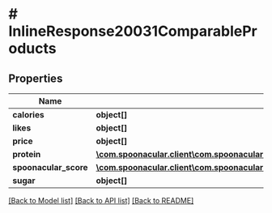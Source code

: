 # # InlineResponse20031ComparableProducts

## Properties

Name | Type | Description | Notes
------------ | ------------- | ------------- | -------------
**calories** | **object[]** |  | 
**likes** | **object[]** |  | 
**price** | **object[]** |  | 
**protein** | [**\com.spoonacular.client\com.spoonacular.client.model\InlineResponse20031ComparableProductsProtein[]**](InlineResponse20031ComparableProductsProtein.md) |  | 
**spoonacular_score** | [**\com.spoonacular.client\com.spoonacular.client.model\InlineResponse20031ComparableProductsProtein[]**](InlineResponse20031ComparableProductsProtein.md) |  | 
**sugar** | **object[]** |  | 

[[Back to Model list]](../../README.md#documentation-for-models) [[Back to API list]](../../README.md#documentation-for-api-endpoints) [[Back to README]](../../README.md)


